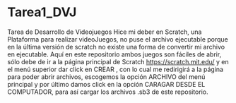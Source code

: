 # Tarea1_DVJ
Tarea de Desarrollo de Videojuegos
Hice mi deber en Scratch, una Plataforma para realizar videoJuegos, no puse el archivo ejecutable porque
en la última versión de scratch no existe una forma de convertir mi archivo en ejecutable.
Aquí en este repositorio ambos juegos son fáciles de abrir, sólo debe de ir a la página principal de Scratch
https://scratch.mit.edu/  y en el menú superior dar click en CREAR , con lo cual me redirigirá a la página para poder abrir archivos, escogemos la opción ARCHIVO del menú principal y por último damos click en la opción CARAGAR DESDE EL COMPUTADOR, para así cargar los archivos .sb3 de este repositorio.
